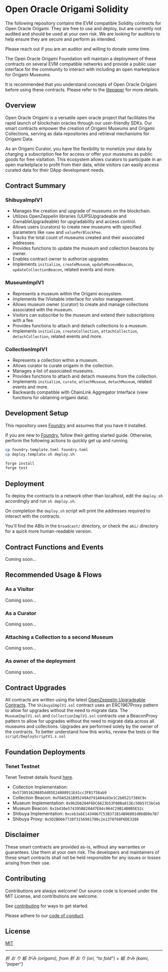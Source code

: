 # Open Oracle Origami Solidity
The following repository contains the EVM compatible Solidity contracts for Open Oracle Origami.
They are free to use and deploy, but are currently not audited and should be used at your own risk.
We are looking for auditors to help ensure they are secure and perform as intended. 

Please reach out if you are an auditor and willing to donate some time.

The Open Oracle Origami Foundation will maintain a deployment of these contracts on several EVM compatible networks and provide a public user interface for the community to interact with including an open marketplace for Origami Museums. 

It is recommended that you understand concepts of Open Oracle Origami before using these contracts. Please refer to the [litepaper](https://docs.google.com/document/d/1CItxoVQetPqNPQGl4WVXbSmwyRgzFTy1660T-WBltH4) for more details.

## Overview
Open Oracle Origami is a versatile open oracle project that facilitates the rapid launch of blockchain oracles through our user-friendly SDKs. Our smart contracts empower the creation of Origami Museums and Origami Collections, serving as data repositories and retrieval mechanisms for Origami Data.

As an Origami Curator, you have the flexibility to monetize your data by charging a subscription fee for access or offer your museums as public goods for free visitation. This ecosystem allows curators to participate in an open marketplace to profit from their data, while visitors can easily access curated data for their DApp development needs.

## Contract Summary

### ShibuyaImplV1
- Manages the creation and upgrade of museums on the blockchain.
- Utilizes OpenZeppelin libraries (UUPSUpgradeable and OwnableUpgradeable) for upgradability and access control.
- Allows users (curators) to create new museums with specified parameters like `name` and `valuePerBlockFee`.
- Tracks the total count of museums created and their associated addresses.
- Provides functions to update the museum and collection beacons by owner.
- Enables contract owner to authorize upgrades.
- Implements `initialize`, `createMuseum`, `updateMuseumBeacon`, `updateCollectionBeacon`, related events and more.

### MuseumImplV1
- Represents a museum within the Origami ecosystem.
- Implements the IVisitable interface for visitor management.
- Allows museum owner (curator) to create and manage collections associated with the museum.
- Visitors can subscribe to the museum and extend their subscriptions with a fee.
- Provides functions to attach and detach collections to a museum.
- Implements `initialize`, `createCollection`, `attachCollection`, `detachCollection`, related events and more.

### CollectionImplV1
- Represents a collection within a museum.
- Allows curator to curate origami in the collection.
- Manages a list of associated museums.
- Provides functions to attach and detach museums from the collection.
- Implements `initialize`, `curate`, `attachMuseum`, `detachMuseum`, related events and more.
- Backwards compatible with ChainLink Aggregator Interface (view functions for obtaining origami data).

## Development Setup
This repository uses [Foundry](https://book.getfoundry.sh/) and assumes that you have it installed. 

If you are new to [Foundry](https://book.getfoundry.sh/), follow their getting started guide. Otherwise, perform the following actions to quickly get up and running.

```bash
cp foundry.template.toml foundry.toml
cp deploy.template.sh deploy.sh

forge install
forge test
```

## Deployment
To deploy the contracts to a network other than localhost, edit the `deploy.sh` accordingly and run `sh deploy.sh`.

On completion the `deploy.sh` script will print the addresses required to interact with the contracts. 

You'll find the ABIs in the `broadcast/` directory, or check the `abi/` directory for a quick more human-readable version.

## Contract Functions and Events
Coming soon...

## Recommended Usage & Flows
### As a Visitor
Coming soon...
### As a Curator
Coming soon...
### Attaching a Collection to a second Museum
Coming soon...
### As owner of the deployment
Coming soon...

## Contract Upgrades
All contracts are written using the latest [OpenZeppelin Upgradeable Contracts](https://docs.openzeppelin.com/upgrades-plugins/1.x/writing-upgradeable).
The `ShibuyaImplV1.sol` contract uses an ERC1967Proxy pattern to allow for upgrades without the need to migrate data.
The `MuseumImplV1.sol` and `CollectionImplV1.sol` contracts use a BeaconProxy pattern to allow for upgrades without the need to migrate data across all museums and collections.
Upgrades are performed solely by the owner of the contracts. To better understand how this works, review the tests or the `script/DeployScriptV1.s.sol`

## Foundation Deployments
### Tenet Testnet
Tenet Testnet details found [here](https://docs.tenet.org/testnet/tenet-testnet).

- Collection Implementation: `0x573051620885dd85E24808911E41cc3FB1f58ab9`
- Collection Beacon: `0xFDA5261B95249Ad791A04a93e1C2b0521f386C9c`
- Museum Implementation: `0x9b2D6204F6DC6623b53F08Ba813Ec50b57C5bCeb`
- Museum Beacon: `0x1b430e574395B8204d7E84c064C29B14B0B5E52c`
- Shibuya Implementation: `0xceb3abE1434067C53B371B14B96801d0b8D0e7B7`
- Shibuya Proxy: `0x5D2BD667720f3156981780c2e1378f68F6DE3286`

## Disclaimer
These smart contracts are provided as-is, without any warranties or guarantees. Use them at your own risk. The developers and maintainers of these smart contracts shall not be held responsible for any issues or losses arising from their use.

## Contributing
Contributions are always welcome! Our source code is licensed under the MIT License, and contributions are welcome.

See [contributing](./CONTRIBUTING.md) for ways to get started.

Please adhere to our [code of conduct](./CODE_OF_CONDUCT.md).

## License
[MIT](https://choosealicense.com/licenses/mit/)

---

*折 お り 紙 がみ (origami), from 折 お り (ori, “to fold”) + 紙 かみ (kami, “paper“)*
